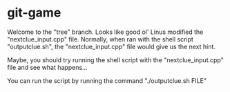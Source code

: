 git-game
========

Welcome to the "tree" branch. 
Looks like good ol' Linus modified the "nextclue_input.cpp" file. 
Normally, when ran with the shell script "outputclue.sh", the "nextclue_input.cpp" file would give us the next hint.

Maybe, you should try running the shell script with the "nextclue_input.cpp" file and see what happens...

You can run the script by running the command "./outputclue.sh FILE"

